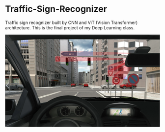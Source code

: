 # Traffic-Sign-Recognizer
Traffic sign recognizer built by CNN and ViT (Vision Transformer) architecture. This is the final project of my Deep Learning class. 

<img src="https://github.com/abrarrhine/Traffic-Sign-Recognizer/blob/main/Images/trafficsign2.png" width=850><br>
